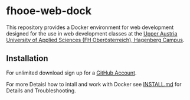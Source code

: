 # fhooe-web-dock

This repository provides a Docker environment for web development designed for the use in web development classes at the [Upper Austria University of Applied Sciences (FH Oberösterreich), Hagenberg Campus](https://www.fh-ooe.at/en/hagenberg-campus/).

## Installation

For unlimited download sign up for a [GitHub Account](https://github.com). 

For more Detaisl how to intall and work with Docker see [INSTALL.md](https://github.com/Digital-Media/fhooe-web-dock/blob/main/INSTALL.md) for Details and Troubleshooting.
